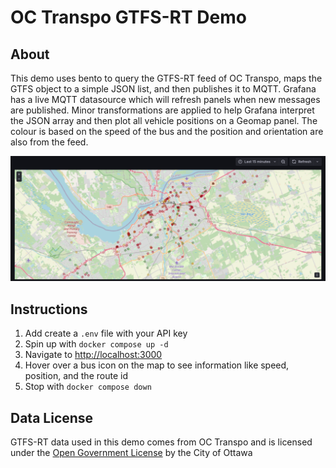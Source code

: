 # OC Transpo GTFS-RT Demo

## About

This demo uses bento to query the GTFS-RT feed of OC Transpo, maps the GTFS object to a simple JSON list, and then publishes it to MQTT. Grafana has a live MQTT datasource which will refresh panels when new messages are published. Minor transformations are applied to help Grafana interpret the JSON array and then plot all vehicle positions on a Geomap panel. The colour is based on the speed of the bus and the position and orientation are also from the feed.

![A Grafana dahsboard showing the location of all active OC Transpo Buses](dashboard_preview.png)

## Instructions

1. Add create a `.env` file with your API key
1. Spin up with `docker compose up -d`
1. Navigate to <http://localhost:3000>
1. Hover over a bus icon on the map to see information like speed, position, and the route id
1. Stop with `docker compose down`

## Data License

GTFS-RT data used in this demo comes from OC Transpo and is licensed under the [Open Government License](https://ottawa.ca/en/city-hall/open-transparent-and-accountable-government/open-data#section-7d58affa-59a3-47f2-932d-ccb75000cefc) by the City of Ottawa

